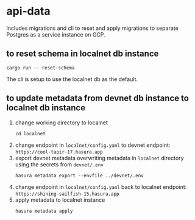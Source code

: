 # api-data

Includes migrations and cli to reset and apply migrations to separate Postgres as a service instance
on GCP.

## to reset schema in localnet db instance

```
cargo run -- reset-schema
```

The cli is setup to use the localnet db as the default.

## to update metadata from devnet db instance to localnet db instance

1. change working directory to localnet
   ```
   cd localnet
   ```
2. change endpoint in `localnet/config.yaml` to devnet endpoint: `https://cool-tapir-17.hasura.app`
3. export devnet metadata overwriting metadata in `localnet` directory using the secrets from
   `devnet/.env`
   ```
   hasura metadata export --envfile ../devnet/.env
   ```
4. change endpoint in `localnet/config.yaml` back to localnet endpoint:
   `https://shining-sailfish-15.hasura.app`
5. apply metadata to localnet instance
   ```
   hasura metadata apply
   ```
